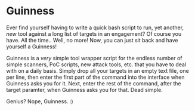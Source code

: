 # Guinness

Ever find yourself having to write a quick bash script to run, yet another, *new* tool against a long list of targets in an engagement? Of course you have. All the time..
Well, no more!
Now, you can just sit back and have yourself a Guinness!

Guinness is a *very* simple tool wrapper script for the endless number of simple scanners, PoC scripts, new attack tools, etc. that you have to deal with on a daily basis. Simply drop all your targets in an empty text file, one per line, then enter the first part of the command into the interface when Guinness asks you for it. Next, enter the rest of the command, after the target paramter, when Guinness asks you for that. Dead simple.

Genius? Nope, Guinness. :) 
